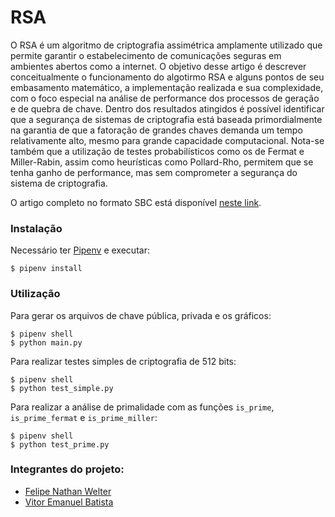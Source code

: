 # RSA
O RSA é um algoritmo de criptografia assimétrica amplamente utilizado que permite garantir o estabelecimento de comunicações seguras em ambientes abertos como a internet. O objetivo desse artigo é descrever conceitualmente o funcionamento do algotirmo RSA e alguns pontos de seu embasamento matemático, a implementação realizada e sua complexidade, com o foco especial na análise de performance dos processos de geração e de quebra de chave. Dentro dos resultados atingidos é possível identificar que a segurança de sistemas de criptografia está baseada primordialmente na garantia de que a fatoração de grandes chaves demanda um tempo relativamente alto, mesmo para grande capacidade computacional. Nota-se também que a utilização de testes probabilísticos como os de Fermat e Miller-Rabin, assim como heurísticas como Pollard-Rho, permitem que se tenha ganho de performance, mas sem comprometer a segurança do sistema de criptografia.

O artigo completo no formato SBC está disponível [neste link](./article/RSA.pdf).

### Instalação
Necessário ter [Pipenv](https://github.com/pypa/pipenv#installation) e executar:
```shell
$ pipenv install 
```

### Utilização

Para gerar os arquivos de chave pública, privada e os gráficos:
```shell
$ pipenv shell
$ python main.py
```

Para realizar testes simples de criptografia de 512 bits:
```shell
$ pipenv shell
$ python test_simple.py
```

Para realizar a análise de primalidade com as funções `is_prime`, `is_prime_fermat` e `is_prime_miller`:
```shell
$ pipenv shell
$ python test_prime.py
``` 

### Integrantes do projeto:

* [Felipe Nathan Welter](https://github.com/felipenwelter)
* [Vitor Emanuel Batista](https://github.com/vitorebatista)